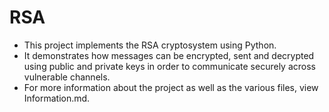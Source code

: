 # RSA

- This project implements the RSA cryptosystem using Python. 
- It demonstrates how messages can be encrypted, sent and decrypted
using public and private keys in order to communicate securely across vulnerable channels.
- For more information about the project as well as the various files, view Information.md.